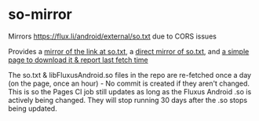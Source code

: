 # so-mirror
Mirrors https://flux.li/android/external/so.txt due to CORS issues

Provides a [mirror of the link at so.txt](https://yieldingfluxus.github.io/so-mirror/libFluxusAndroid.so), a [direct mirror of so.txt](https://yieldingfluxus.github.io/so-mirror/so.txt), and [a simple page to download it & report last fetch time](https://yieldingfluxus.github.io/so-mirror/)

The so.txt & libFluxusAndroid.so files in the repo are re-fetched once a day (on the page, once an hour) - No commit is created if they aren't changed.<br/>
This is so the Pages CI job still updates as long as the Fluxus Android .so is actively being changed. They will stop running 30 days after the .so stops being updated.
